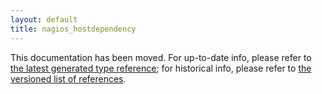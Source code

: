 ```yaml
---
layout: default
title: nagios_hostdependency
---
```


This documentation has been moved. For up-to-date info, please refer to [the latest generated type reference](http://docs.puppetlabs.com/references/latest/type.html); for historical info, please refer to [the versioned list of references](http://docs.puppetlabs.com/references/).